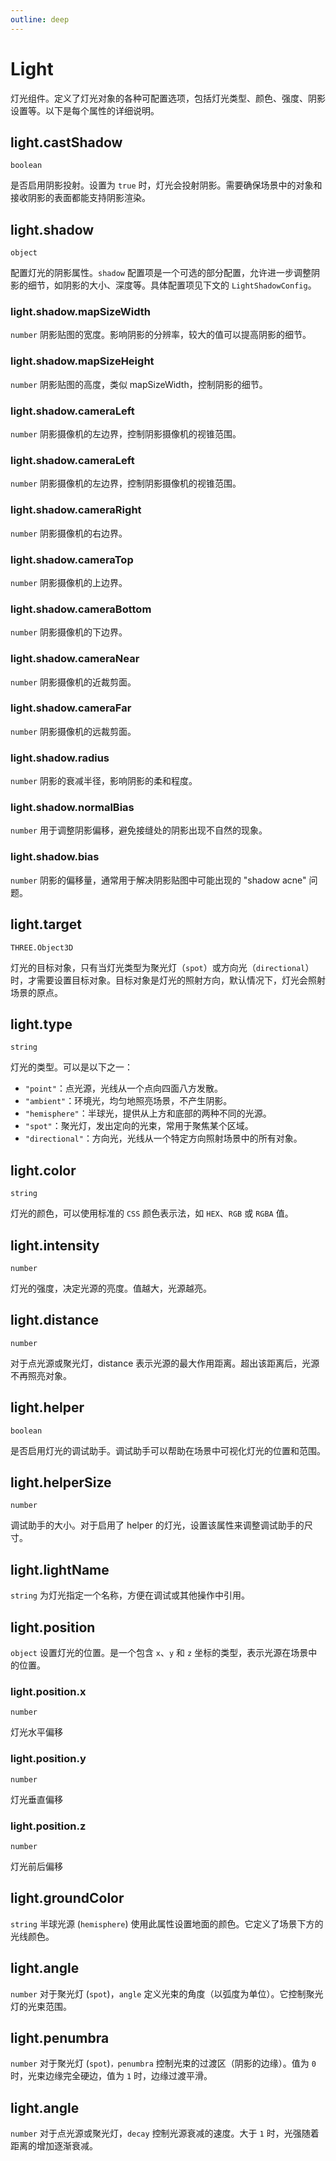```yaml
---
outline: deep
---
```


# Light

灯光组件。定义了灯光对象的各种可配置选项，包括灯光类型、颜色、强度、阴影设置等。以下是每个属性的详细说明。

## light.castShadow

`boolean`

是否启用阴影投射。设置为 `true` 时，灯光会投射阴影。需要确保场景中的对象和接收阴影的表面都能支持阴影渲染。

## light.shadow

`object`

配置灯光的阴影属性。`shadow` 配置项是一个可选的部分配置，允许进一步调整阴影的细节，如阴影的大小、深度等。具体配置项见下文的 `LightShadowConfig`。

### light.shadow.mapSizeWidth

`number`
阴影贴图的宽度。影响阴影的分辨率，较大的值可以提高阴影的细节。

### light.shadow.mapSizeHeight

`number`
阴影贴图的高度，类似 mapSizeWidth，控制阴影的细节。

### light.shadow.cameraLeft

`number`
阴影摄像机的左边界，控制阴影摄像机的视锥范围。

### light.shadow.cameraLeft

`number`
阴影摄像机的左边界，控制阴影摄像机的视锥范围。

### light.shadow.cameraRight

`number`
阴影摄像机的右边界。

### light.shadow.cameraTop

`number`
阴影摄像机的上边界。

### light.shadow.cameraBottom

`number`
阴影摄像机的下边界。

### light.shadow.cameraNear

`number`
阴影摄像机的近裁剪面。

### light.shadow.cameraFar

`number`
阴影摄像机的远裁剪面。

### light.shadow.radius

`number`
阴影的衰减半径，影响阴影的柔和程度。

### light.shadow.normalBias

`number`
用于调整阴影偏移，避免接缝处的阴影出现不自然的现象。

### light.shadow.bias

`number`
阴影的偏移量，通常用于解决阴影贴图中可能出现的 "shadow acne" 问题。

## light.target

`THREE.Object3D`

灯光的目标对象，只有当灯光类型为聚光灯（`spot`）或方向光（`directional`）时，才需要设置目标对象。目标对象是灯光的照射方向，默认情况下，灯光会照射场景的原点。

## light.type

`string`

灯光的类型。可以是以下之一：

- `"point"`：点光源，光线从一个点向四面八方发散。
- `"ambient"`：环境光，均匀地照亮场景，不产生阴影。
- `"hemisphere"`：半球光，提供从上方和底部的两种不同的光源。
- `"spot"`：聚光灯，发出定向的光束，常用于聚焦某个区域。
- `"directional"`：方向光，光线从一个特定方向照射场景中的所有对象。

## light.color

`string`

灯光的颜色，可以使用标准的 `CSS` 颜色表示法，如 `HEX`、`RGB` 或 `RGBA` 值。

## light.intensity

`number`

灯光的强度，决定光源的亮度。值越大，光源越亮。

## light.distance

`number`

对于点光源或聚光灯，distance 表示光源的最大作用距离。超出该距离后，光源不再照亮对象。

## light.helper

`boolean`

是否启用灯光的调试助手。调试助手可以帮助在场景中可视化灯光的位置和范围。

## light.helperSize

`number`

调试助手的大小。对于启用了 helper 的灯光，设置该属性来调整调试助手的尺寸。

## light.lightName

`string`
为灯光指定一个名称，方便在调试或其他操作中引用。

## light.position

`object`
设置灯光的位置。是一个包含 `x`、`y` 和 `z` 坐标的类型，表示光源在场景中的位置。

### light.position.x

`number`

灯光水平偏移

### light.position.y

`number`

灯光垂直偏移

### light.position.z

`number`

灯光前后偏移

## light.groundColor

`string`
半球光源 (`hemisphere`) 使用此属性设置地面的颜色。它定义了场景下方的光线颜色。

## light.angle

`number`
对于聚光灯 (`spot`)，`angle` 定义光束的角度（以弧度为单位）。它控制聚光灯的光束范围。

## light.penumbra

`number`
对于聚光灯 (`spot`)`，penumbra` 控制光束的过渡区（阴影的边缘）。值为 `0` 时，光束边缘完全硬边，值为 `1` 时，边缘过渡平滑。

## light.angle

`number`
对于点光源或聚光灯，`decay` 控制光源衰减的速度。大于 `1` 时，光强随着距离的增加逐渐衰减。

